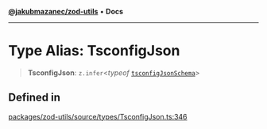 [**@jakubmazanec/zod-utils**](../README.md) • **Docs**

---

# Type Alias: TsconfigJson

> **TsconfigJson**: `z.infer`\<_typeof_ [`tsconfigJsonSchema`](../variables/tsconfigJsonSchema.md)\>

## Defined in

[packages/zod-utils/source/types/TsconfigJson.ts:346](https://github.com/jakubmazanec/tools/blob/4809b04453aafb35a917917e0b4964a9ec0cd132/packages/zod-utils/source/types/TsconfigJson.ts#L346)
